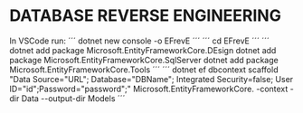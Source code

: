 # DATABASE REVERSE ENGINEERING

In VSCode run:
´´´
dotnet new console -o EFrevE
´´´
´´´
cd EFrevE
´´´
´´´
dotnet add package Microsoft.EntityFrameworkCore.DEsign
dotnet add package Microsoft.EntityFrameworkCore.SqlServer
dotnet add package Microsoft.EntityFrameworkCore.Tools
´´´
´´´
dotnet ef dbcontext scaffold "Data Source="URL"; Database="DBName"; Integrated Security=false; User ID="id";Password="password";" Microsoft.EntityFrameworkCore.<Provider> -context -dir Data --output-dir Models
´´´
